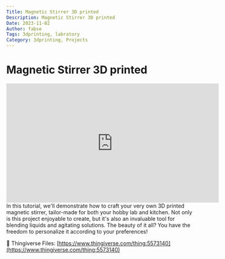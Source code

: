 ```yaml
---
Title: Magnetic Stirrer 3D printed
Description: Magnetic Stirrer 3D printed
Date: 2023-11-02
Author: fabse
Tags: 3dprinting, labratory
Category: 3dprinting, Projects
---
```


# Magnetic Stirrer 3D printed

<iframe width="560" height="315" src="https://www.youtube.com/embed/jUHXabn0vkE" frameborder="0" allowfullscreen></iframe>

<br>
In this tutorial, we'll demonstrate how to craft your very own 3D printed magnetic stirrer, tailor-made for both your hobby lab and kitchen. Not only is this project enjoyable to create, but it's also an invaluable tool for blending liquids and agitating solutions. The beauty of it all? You have the freedom to personalize it according to your preferences!

<br>  
  
🔗 Thingiverse Files: [https://www.thingiverse.com/thing:5573140](https://www.thingiverse.com/thing:5573140)